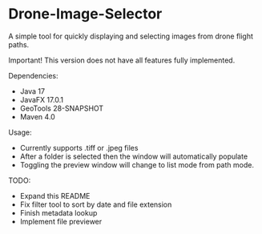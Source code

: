 # Drone-Image-Selector
A simple tool for quickly displaying and selecting images from drone flight paths.

Important! This version does not have all features fully implemented.

Dependencies:
- Java 17
- JavaFX 17.0.1
- GeoTools 28-SNAPSHOT
- Maven 4.0

Usage:
- Currently supports .tiff or .jpeg files
- After a folder is selected then the window will automatically populate
- Toggling the preview window will change to list mode from path mode.

TODO:
- Expand this README
- Fix filter tool to sort by date and file extension
- Finish metadata lookup
- Implement file previewer

